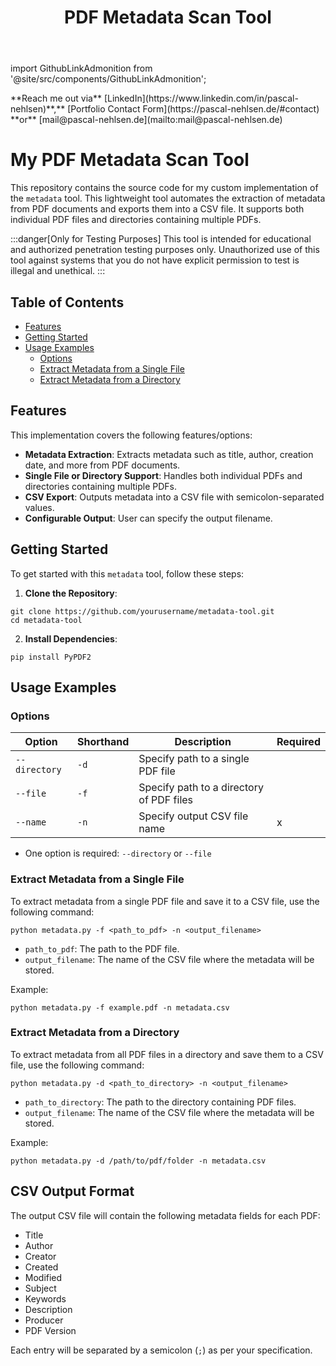 ﻿---
id: metadata
title: PDF Metadata Scan Tool
sidebar_label: PDF Metadata Scan Tool
sidebar_position: 4
---

import GithubLinkAdmonition from '@site/src/components/GithubLinkAdmonition';

<GithubLinkAdmonition link="https://github.com/PascalNehlsen/dso-python-tasks/tree/main/module-5/metadata" text="Github Repository" type="info">
**Reach me out via** [LinkedIn](https://www.linkedin.com/in/pascal-nehlsen)**,** [Portfolio Contact Form](https://pascal-nehlsen.de/#contact) **or** [mail@pascal-nehlsen.de](mailto:mail@pascal-nehlsen.de)
</GithubLinkAdmonition>

# My PDF Metadata Scan Tool

This repository contains the source code for my custom implementation of the `metadata` tool. This lightweight tool automates the extraction of metadata from PDF documents and exports them into a CSV file. It supports both individual PDF files and directories containing multiple PDFs.

:::danger[Only for Testing Purposes]
This tool is intended for educational and authorized penetration testing purposes only. Unauthorized use of this tool against systems that you do not have explicit permission to test is illegal and unethical.
:::

## Table of Contents

- [Features](#features)
- [Getting Started](#getting-started)
- [Usage Examples](#usage-examples)
  - [Options](#options)
  - [Extract Metadata from a Single File](#extract-metadata-from-a-single-file)
  - [Extract Metadata from a Directory](#extract-metadata-from-a-directory)

## Features

This implementation covers the following features/options:

- **Metadata Extraction**: Extracts metadata such as title, author, creation date, and more from PDF documents.
- **Single File or Directory Support**: Handles both individual PDFs and directories containing multiple PDFs.
- **CSV Export**: Outputs metadata into a CSV file with semicolon-separated values.
- **Configurable Output**: User can specify the output filename.

## Getting Started

To get started with this `metadata` tool, follow these steps:

1. **Clone the Repository**:

```shell
git clone https://github.com/yourusername/metadata-tool.git
cd metadata-tool
```

2. **Install Dependencies**:

```shell
pip install PyPDF2
```

## Usage Examples

### Options

| Option        | Shorthand | Description                              | Required |
| ------------- | --------- | ---------------------------------------- | -------- |
| `--directory` | `-d`      | Specify path to a single PDF file        |          |
| `--file`      | `-f`      | Specify path to a directory of PDF files |          |
| `--name`      | `-n`      | Specify output CSV file name             | x        |

- One option is required: `--directory` or `--file`

### Extract Metadata from a Single File

To extract metadata from a single PDF file and save it to a CSV file, use the following command:

```shell
python metadata.py -f <path_to_pdf> -n <output_filename>
```

- `path_to_pdf`: The path to the PDF file.
- `output_filename`: The name of the CSV file where the metadata will be stored.

Example:

```shell
python metadata.py -f example.pdf -n metadata.csv
```

### Extract Metadata from a Directory

To extract metadata from all PDF files in a directory and save them to a CSV file, use the following command:

```shell
python metadata.py -d <path_to_directory> -n <output_filename>
```

- `path_to_directory`: The path to the directory containing PDF files.
- `output_filename`: The name of the CSV file where the metadata will be stored.

Example:

```shell
python metadata.py -d /path/to/pdf/folder -n metadata.csv
```

## CSV Output Format

The output CSV file will contain the following metadata fields for each PDF:

- Title
- Author
- Creator
- Created
- Modified
- Subject
- Keywords
- Description
- Producer
- PDF Version

Each entry will be separated by a semicolon (`;`) as per your specification.
